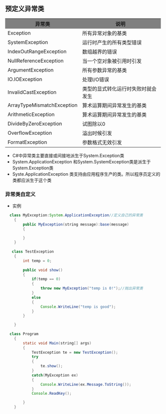 ## 预定义异常类
<table class='table'>
 <tbody>
   <tr style="background-color:gray">
     <th>异常类
     <th>说明
   </tr>
   <tr>
     <td>Exception
     <td>所有异常对象的基类
   <tr>
     <td>SystemException
     <td>运行时产生的所有类型错误
   <tr>
     <td>IndexOutRangeException
     <td>数组越界的错误
   <tr>
     <td>NullReferenceException
     <td>当一个空对象被引用时引发
   <tr>
     <td>ArgumentException
     <td>所有参数异常的基类
   <tr>
     <td>IO.IOException
     <td>处理I/O错误
   <tr>
     <td>InvalidCastException 
     <td>类型的显式转化运行时失败时就会发生
   <tr>
     <td>ArrayTypeMismatchException
     <td>算术运算期间异常发生的基类
   <tr>
     <td>ArithmeticException
     <td>算术运算期间异常发生的基类
   <tr>
     <td>DivideByZeroException
     <td>试图除以0
   <tr>
      <td>OverflowException
      <td>溢出时候引发
   <tr>
     <td>FormatException
     <td>参数格式无效引发
  </tbody>
 </table>
 
 - C#中异常类主要直接或间接地派生于System.Exception类
 - System.ApplicationException 和System.SystemException类是派生于System.Exception类
 - Syste.ApplicationException 类支持由应用程序生产的类。所以程序员定义的类都应派生于这个类
 
 
### 异常类自定义

- 实例


```java
  class MyException:System.ApplicationException//定义自己的异常类
    {
        public MyException(string message):base(message)
        {

        }
    }
    
   class TestException
    {
        int temp = 0;
        
        public void show()
        {
            if(temp == 0)
            {
                throw new MyException("temp is 0!");//抛出异常类
            }
            else
            {
                Console.WriteLine("temp is good");
            }
        }

    }
    
  class Program
    {
        static void Main(string[] args)
        {
            TestException te = new TestException();
            try
            {
                te.show();
            }
            catch(MyException ex)
            {
                Console.WriteLine(ex.Message.ToString());
            }
            Console.ReadKey();

        }
    }
```

